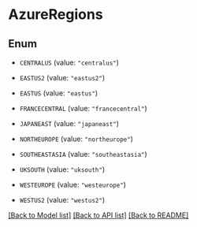 # AzureRegions

## Enum


* `CENTRALUS` (value: `"centralus"`)

* `EASTUS2` (value: `"eastus2"`)

* `EASTUS` (value: `"eastus"`)

* `FRANCECENTRAL` (value: `"francecentral"`)

* `JAPANEAST` (value: `"japaneast"`)

* `NORTHEUROPE` (value: `"northeurope"`)

* `SOUTHEASTASIA` (value: `"southeastasia"`)

* `UKSOUTH` (value: `"uksouth"`)

* `WESTEUROPE` (value: `"westeurope"`)

* `WESTUS2` (value: `"westus2"`)


[[Back to Model list]](../README.md#documentation-for-models) [[Back to API list]](../README.md#documentation-for-api-endpoints) [[Back to README]](../README.md)


